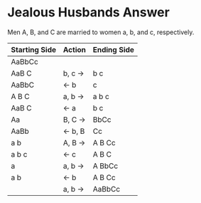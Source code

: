 # Jealous Husbands Answer

Men A, B, and C are married to women a, b, and c, respectively.

|Starting Side|Action     |Ending Side|
|-------------|-----------|-----------|
| AaBbCc      |           |           |
| AaB C       |b, c &rarr;|    b c    |
| AaBbC       |&larr; b   |      c    |
| A B C       |a, b &rarr;|  a b c    |
| AaB C       |&larr; a   |    b c    |
| Aa          |B, C &rarr;|   BbCc    |
| AaBb        |&larr; b, B|     Cc    |
|  a b        |A, B &rarr;| A B Cc    |
|  a b c      |&larr; c   | A B C     |
|  a          |a, b &rarr;| A BbCc    |
|  a b        |&larr; b   | A B Cc    |
|             |a, b &rarr;| AaBbCc    |
